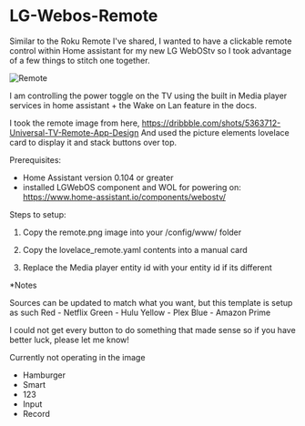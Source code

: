 # LG-Webos-Remote
Similar to the Roku Remote I've shared, I wanted to have a clickable remote control within Home assistant for my new LG WebOStv so I took advantage of a few things to stitch one together.

![Remote](https://github.com/moistgun/LG-Webos-Remote/blob/master/remote.png)

I am controlling the power toggle on the TV using the built in Media player services in home assistant + the Wake on Lan feature in the docs.

I took the remote image from here, https://dribbble.com/shots/5363712-Universal-TV-Remote-App-Design
And used the picture elements lovelace card to display it and stack buttons over top.

Prerequisites: 

- Home Assistant version 0.104 or greater
- installed LGWebOS component and WOL for powering on: https://www.home-assistant.io/components/webostv/

Steps to setup:

1) Copy the remote.png image into your /config/www/ folder

2) Copy the lovelace_remote.yaml contents into a manual card

3) Replace the Media player entity id with your entity id if its different

*Notes

Sources can be updated to match what you want, but this template is setup as such
Red - Netflix
Green - Hulu
Yellow - Plex
Blue - Amazon Prime

I could not get every button to do something that made sense so if you have better luck, please let me know!

Currently not operating in the image
- Hamburger
- Smart
- 123
- Input
- Record
